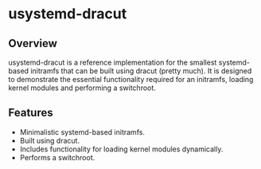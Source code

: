 # usystemd-dracut

## Overview

usystemd-dracut is a reference implementation for the smallest systemd-based initramfs that can be built using dracut (pretty much). It is designed to demonstrate the essential functionality required for an initramfs, loading kernel modules and performing a switchroot.

## Features

- Minimalistic systemd-based initramfs.
- Built using dracut.
- Includes functionality for loading kernel modules dynamically.
- Performs a switchroot.

